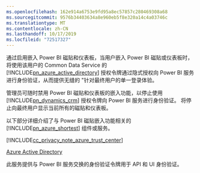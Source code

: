 ```yaml
---
ms.openlocfilehash: 162e914a6753e9fd95a8ec57857c280469308a68
ms.sourcegitcommit: 9576b34403634a8e960eb5f8e320a14c4a03746c
ms.translationtype: MT
ms.contentlocale: zh-CN
ms.lasthandoff: 10/17/2019
ms.locfileid: "72517327"
---
```

通过启用嵌入 Power BI 磁贴和仪表板，当用户嵌入 Power BI 磁贴或仪表板时，将使用该用户的 Common Data Service 的 [!INCLUDE[pn_azure_active_directory](pn-azure-active-directory.md)] 授权令牌通过隐式授权向 Power BI 服务进行身份验证，从而提供无缝的 "针对最终用户的单一登录体验。  
  
 管理员可随时禁用 Power BI 磁贴和仪表板的嵌入功能，以停止使用 [!INCLUDE[pn_dynamics_crm](pn-dynamics-crm.md)] 授权令牌向 Power BI 服务进行身份验证。 将停止向最终用户显示当前所有的磁贴和仪表板。  
  
 以下部分详细介绍了与 Power BI 磁贴嵌入功能相关的 [!INCLUDE[pn_azure_shortest](pn-azure-shortest.md)] 组件或服务。  
  
 [!INCLUDE[cc_privacy_note_azure_trust_center](cc-privacy-note-azure-trust-center.md)]  
  
 [Azure Active Directory](https://azure.microsoft.com/services/active-directory/)  
  
 此服务提供与 Power BI 服务交换的身份验证令牌用于 API 和 UI 身份验证。
